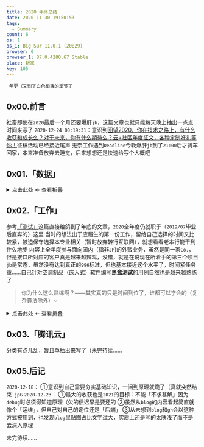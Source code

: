 ```yaml
---
title: 2020 年终总结
date: 2020-11-30 19:50:53
tags:
  - Summary
count: 6
os: 1
os_1: Big Sur 11.0.1 (20B29)
browser: 0
browser_1: 87.0.4280.67 Stable
place: 新家
key: 105
---
```

     年更（又到了白色相簿的季节了
<!-- more -->
## 0x00.前言
社畜即使在`2020`最后一个月还要爆肝`jb`，这篇文章也就只能每天晚上抽出一点点时间来写了
`2020-12-24 00:19:31`：意识到[回望2020，你在技术之路上，有什么收获和成长么？对于未来，你有什么期待么？云+社区年度征文，各种定制好礼等你！](https://cloud.tencent.com/developer/article/1752258)征稿活动已经接近尾声
无奈工作遇到`Deadline`今晚爆肝`jb`到了`21:00`后才骑车回家，本来准备放弃去睡觉，后来想想还是快速给写个大概吧

## 0x01.「数据」

<details><summary>点击此处 ← 查看折叠</summary>

### 1.[我的所有追番](https://lab.yuangezhizao.cn/bangumi?seasons)

No. | 季度 | 追番数量 | 补番数量 | 弃番数量 | 剧场版数量
:---: | :---: | :---: | :---: | :---:| :---:
1 | 一月 | 10 | ？ | 0 | ？
2 | 四月 | 11 | ？ | 0 | ？
3 | 七月 | 7 | 3 | 2 | ？
4 | 十月 | 13 | 7 | 0 | ？
总计 | 全年 | **41** | **10** | **2** | 年度数据，等待更新

总`53`部，有效`51`部，无效`2`部

### 2.[QQ 音乐歌单](https://y.qq.com/n/yqq/playlist/3169160172.html)
No. | month | listen_num | listen_time(s)
:---: | :---: | :---: | :---:
1 | Jul. | 562 | 183447/60=**3057.45**(min)
2 | Aug. | 711 | 331666/60=**5527.77**(min)
3 | Sep. | 560 | 245734/60=**4095.57**(min)
4 | Oct. | 245 | 157174/60=**2619.57**(min)
5 | Nov. | 1165 | 465649/60=**7760.82**(min)
6 | Dec. | 年度数据，等待更新 | 年度数据，等待更新
总计 | 下半年 | 年度数据，等待更新 | 年度数据，等待更新

### 3.空间说说
年度数据，等待更新

### 4.百度统计
年度数据，等待更新

### 5.谷歌分析
年度数据，等待更新

</details>

## 0x02.「工作」
参考[「测试」](../works/ALPS/test.html)这篇直接给鸽到了年底的文章，`2020`全年度仍就职于（`2019/07`毕业后直奔的）这里
当时的想法出于应届生的第一份工作，留给自己选择的时间又比较紧，被迫保守选择本专业相关（暂时放弃转行互联网），就想看看老本行能干到什么地步
内容上全年度参与面向国内（指非`JP`)的外贩业务，虽然是同一家`Co.`，但是接口所对应的客户真是越来越辣鸡，没错，就是在说现在所着手的第三个项目
`jb`是常态，虽然没有达到真正的`996`标准，但也基本接近这个水平了，时间紧任务重……自己针对空调制品（嵌入式）软件编写**黑盒测试**的用例自然也是越来越熟练了
> 你为什么这么熟练啊？——其实真的只是时间到位了，谁都可以学会的（复杂算法除外）~

<details><summary>点击此处 ← 查看折叠</summary>

## 0x03.「生活」
### 1.游戏
- 街机音游
①`舞萌 DX`：`maimai`周常出勤（疫情期间除外）
②`华卡音舞`：`wacca`某机厅会员日（`1`币`3`局血赚）
③`SDVX`：太菜，玩不明白
- 移动端音游
等待更新
- `PC`端游戏
等待更新

### 2.数码
- [Apple Mac mini 2020 入手](../macOS/Big-Sur/mini.html)

</details>

## 0x03.「腾讯云」
分类有点儿乱，暂且单抽出来写了（未完待续……

## 0x05.后记
`2020-12-18`：
①意识到自己需要夯实基础知识，一问到原理就跪了（真就突然结束`.jpG`
`2020-12-23`：
①最大的收获也是`2021`的目标：不能「不求甚解」因为`debug`时必须得知道原理（欠的债迟早是要还的
②虽然从`blog`的内容看起简直就像个「运维」，但自己对自己的定位还是「后端」
③从未想到`blog`和`gh`会以这种方式被用到，也发现`blog`里贴图占比文字过大，实质上还是写的太肤浅了而不是去深入原理

未完待续……